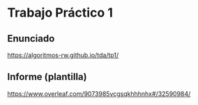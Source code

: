 ﻿# Trabajo Práctico 1

## Enunciado
https://algoritmos-rw.github.io/tda/tp1/
## Informe (plantilla)
https://www.overleaf.com/9073985vcgsqkhhhnhx#/32590984/
